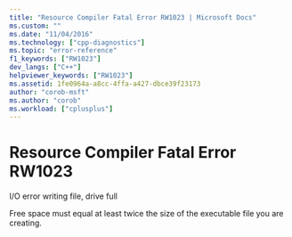 ```yaml
---
title: "Resource Compiler Fatal Error RW1023 | Microsoft Docs"
ms.custom: ""
ms.date: "11/04/2016"
ms.technology: ["cpp-diagnostics"]
ms.topic: "error-reference"
f1_keywords: ["RW1023"]
dev_langs: ["C++"]
helpviewer_keywords: ["RW1023"]
ms.assetid: 1fe0964a-a8cc-4ffa-a427-dbce39f23173
author: "corob-msft"
ms.author: "corob"
ms.workload: ["cplusplus"]
---
```

# Resource Compiler Fatal Error RW1023
I/O error writing file, drive full  
  
 Free space must equal at least twice the size of the executable file you are creating.